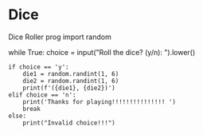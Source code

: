 # Dice
Dice Roller prog
import random

while True:
    choice = input("Roll the dice? (y/n): ").lower()

    if choice == 'y':
        die1 = random.randint(1, 6)
        die2 = random.randint(1, 6)
        print(f'({die1}, {die2})')
    elif choice == 'n':
        print('Thanks for playing!!!!!!!!!!!!!!! ')
        break
    else:
        print("Invalid choice!!!")

